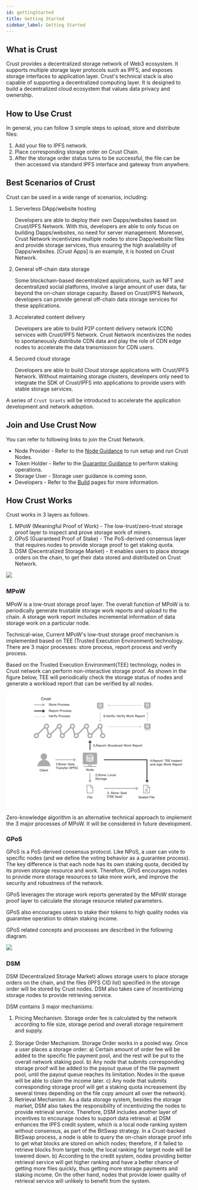 ```yaml
---
id: gettingStarted
title: Getting Started
sidebar_label: Getting Started
---
```

## What is Crust

Crust provides a decentralized storage network of Web3 ecosystem. It supports multiple storage layer protocols such as IPFS, and exposes storage interfaces to application layer. Crust's technical stack is also capable of supporting a decentralized computing layer. It is designed to build a decentralized cloud ecosystem that values data privacy and ownership.

## How to Use Crust

In general, you can follow 3 simple steps to upload, store and distribute files:

1. Add your file to IPFS network.
2. Place corresponding storage order on Crust Chain.
3. After the storage order status turns to be successful, the file can be then accessed via standard IPFS interface and gateway from anywhere.

<!--
Please refer to the [code sample](build-developer-guidance.md) that explains how to execute above 3 steps via program. You can also visit [Crust Apps](storageUserGuide.md) to execute those steps via UI.
-->

## Best Scenarios of Crust

Crust can be used in a wide range of scenarios, including:

1. Serverless DApp/website hosting

   Developers are able to deploy their own Dapps/websites based on Crust/IPFS Network. With this, developers are able to only focus on building Dapps/websites, no need for server management. Moreover, Crust Network incentivizes multiple nodes to store Dapp/website files and provide storage services, thus ensuring the high availability of Dapps/websites. [Crust Apps] is an example, it is hosted on Crust Network.

2. General off-chain data storage

   Some blockchain-based decentralized applications, such as NFT and decentralized social platforms, involve a large amount of user data, far beyond the on-chain storage capacity. Based on Crust/IPFS Network, developers can provide general off-chain data storage services for these applications.

3. Accelerated content delivery

   Developers are able to build P2P content delivery network (CDN) services with Crust/IPFS Network. Crust Network incentivizes the nodes to spontaneously distribute CDN data and play the role of CDN edge nodes to accelerate the data transmission for CDN users.

4. Secured cloud storage

   Developers are able to build Cloud storage applications with Crust/IPFS Network. Without maintaining storage clusters, developers only need to integrate the SDK of Crust/IPFS into applications to provide users with stable storage services.

A series of `Crust Grants` will be introduced to accelerate the application development and network adoption.

## Join and Use Crust Now

You can refer to following links to join the Crust Network.

- Node Provider - Refer to the [Node Guidance](node-overview.md) to run setup and run Crust Nodes.  
- Token Holder - Refer to the [Guarantor Guidance](guarantor-guidance.md) to perform staking operations.
- Storage User - Storage user guidance is coming soon.
- Developers - Refer to the [Build](build-getting-started.md) pages for more information.

## How Crust Works

Crust works in 3 layers as follows.

1. MPoW (Meaningful Proof of Work) - The low-trust/zero-trust storage proof layer to inspect and prove storage work of miners.
2. GPoS (Guaranteed Proof of Stake) - The PoS-derived consensus layer that requires nodes to provide storage proof to get staking quota.
3. DSM (Decentralized Storage Market) - It enables users to place storage orders on the chain, to get their data stored and distributed on Crust Network.

![](https://crust-data.oss-cn-shanghai.aliyuncs.com/wiki/what_is_crust/arch.png)

### MPoW

MPoW is a low-trust storage proof layer. The overall function of MPoW is to periodically generate trustable storage work reports and upload to the chain. A storage work report includes incremental information of data storage work on a particular node.

Technical-wise, Current MPoW's low-trust storage proof mechanism is implemented based on TEE (Trusted Execution Environment) technology. There are 3 major processes: store process, report process and verify process.

Based on the Trusted Execution Environment(TEE) technology, nodes in Crust network can perform non-interactive storage proof. As shown in the figure below, TEE will periodically check the storage status of nodes and generate a workload report that can be verified by all nodes.

![wiki-mpow](assets/mpow/wiki-mpow.png)

Zero-knowledge algorithm is an alternative technical approach to implement the 3 major processes of MPoW. It will be considered in future development.

### GPoS

GPoS is a PoS-derived consensus protocol. Like NPoS, a user can vote to specific nodes (and we define the voting behavior as a guarantee process). The key difference is that each node has its own staking quota, decided by its proven storage resource and work. Therefore, GPoS encourages nodes to provide more storage resources to take more work, and improve the security and robustness of the network.

GPoS leverages the storage work reports generated by the MPoW storage proof layer to calculate the storage resource related parameters.

GPoS also encourages users to stake their tokens to high quality nodes via guarantee operation to obtain staking income.

GPoS related concepts and processes are described in the following diagram.

![](https://crust-data.oss-cn-shanghai.aliyuncs.com/wiki/general/gpos.png)


### DSM

DSM (Decentralized Storage Market) allows storage users to place storage orders on the chain, and the files (IPFS CID list) specified in the storage order will be stored by Crust nodes. DSM also takes care of incentivizing storage nodes to provide retrieving service.

DSM contains 3 major mechanisms:

1. Pricing Mechanism. Storage order fee is calculated by the network according to file size, storage period and overall storage requirement and supply.  
   <br/>
2. Storage Order Mechanism. Storage Order works in a pooled way. Once a user places a storage order:
   a) Certain amount of order fee will be added to the specific file payment pool, and the rest will be put to the overall network staking pool.
   b) Any node that submits corresponding storage proof will be added to the payout queue of the file payment pool, until the payout queue reaches its limitation. Nodes in the queue will be able to claim the income later.
   c) Any node that submits corresponding storage proof will get a staking quota increasement (by several times depending on the file copy amount all over the network). 
   <br/>
3. Retrieval Mechanism. As a data storage system, besides the storage market, DSM also takes the responsibility of incentivizing the nodes to provide retrieval service. Therefore, DSM includes another layer of incentives to encourage nodes to support data retrieval:
   a) DSM enhances the IPFS credit system, which is a local node ranking system without consensus, as part of the BitSwap strategy. In a Crust-backed BitSwap process, a node is able to query the on-chain storage proof info to get what blocks are stored on which nodes; therefore, if it failed to retrieve blocks from target node, the local ranking for target node will be lowered down.
   b) According to the credit system, nodes providing better retrieval service will get higher ranking and have a better chance of getting more files quickly, thus getting more storage payments and staking income. On the other hand, nodes that provide lower quality of retrieval service will unlikely to benefit from the system.
